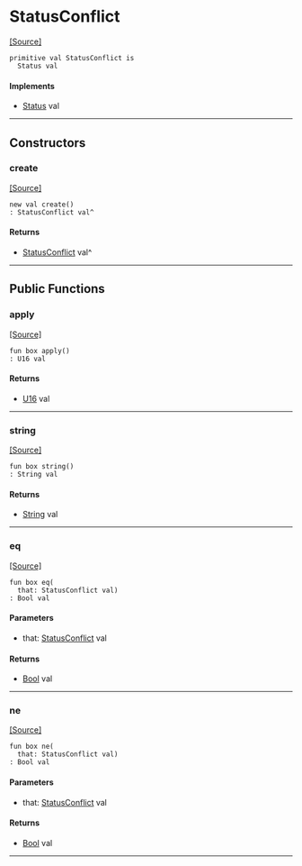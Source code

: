 # StatusConflict
<span class="source-link">[[Source]](src/http/status.md#L83)</span>
```pony
primitive val StatusConflict is
  Status val
```

#### Implements

* [Status](http-Status.md) val

---

## Constructors

### create
<span class="source-link">[[Source]](src/http/status.md#L83)</span>


```pony
new val create()
: StatusConflict val^
```

#### Returns

* [StatusConflict](http-StatusConflict.md) val^

---

## Public Functions

### apply
<span class="source-link">[[Source]](src/http/status.md#L84)</span>


```pony
fun box apply()
: U16 val
```

#### Returns

* [U16](builtin-U16.md) val

---

### string
<span class="source-link">[[Source]](src/http/status.md#L85)</span>


```pony
fun box string()
: String val
```

#### Returns

* [String](builtin-String.md) val

---

### eq
<span class="source-link">[[Source]](src/http/status.md#L84)</span>


```pony
fun box eq(
  that: StatusConflict val)
: Bool val
```
#### Parameters

*   that: [StatusConflict](http-StatusConflict.md) val

#### Returns

* [Bool](builtin-Bool.md) val

---

### ne
<span class="source-link">[[Source]](src/http/status.md#L84)</span>


```pony
fun box ne(
  that: StatusConflict val)
: Bool val
```
#### Parameters

*   that: [StatusConflict](http-StatusConflict.md) val

#### Returns

* [Bool](builtin-Bool.md) val

---

